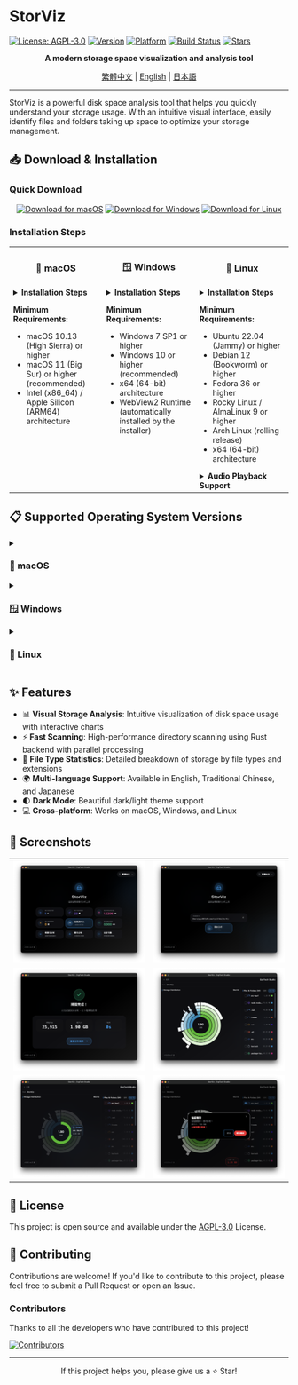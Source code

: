 # StorViz

[![License: AGPL-3.0](https://img.shields.io/badge/License-AGPL--3.0-blue.svg)](https://opensource.org/licenses/AGPL-3.0)
[![Version](https://img.shields.io/badge/version-1.0.0--rc.3-green.svg)](https://github.com/ExpTechTW/StorViz/releases)
[![Platform](https://img.shields.io/badge/platform-macOS%20%7C%20Windows%20%7C%20Linux-lightgrey.svg)](https://github.com/ExpTechTW/StorViz/releases)
[![Build Status](https://github.com/ExpTechTW/StorViz/workflows/CI%20Build%20Check/badge.svg)](https://github.com/ExpTechTW/StorViz/actions)
[![Stars](https://img.shields.io/github/stars/ExpTechTW/StorViz?style=social)](https://github.com/ExpTechTW/StorViz)

<p align="center">
  <strong>A modern storage space visualization and analysis tool</strong>
</p>

<p align="center">
  <a href="README.md">繁體中文</a> | <a href="README.en.md">English</a> | <a href="README.ja.md">日本語</a>
</p>

---

StorViz is a powerful disk space analysis tool that helps you quickly understand your storage usage. With an intuitive visual interface, easily identify files and folders taking up space to optimize your storage management.

## 📥 Download & Installation

### Quick Download

<div align="center">

[![Download for macOS](https://img.shields.io/badge/Download-macOS-black?style=for-the-badge&logo=apple)](https://github.com/ExpTechTW/StorViz/releases/latest/download/StorViz_universal.app.tar.gz)
[![Download for Windows](https://img.shields.io/badge/Download-Windows-blue?style=for-the-badge&logo=windows)](https://github.com/ExpTechTW/StorViz/releases/latest/download/StorViz_1.0.0-rc.3_x64-setup.exe)
[![Download for Linux](https://img.shields.io/badge/Download-Linux-orange?style=for-the-badge&logo=linux)](https://github.com/ExpTechTW/StorViz/releases/latest/download/storviz_1.0.0-rc.3_amd64.AppImage)

</div>

### Installation Steps

<table>
<tr>
<td width="33%" align="center">

### 🍎 macOS

</td>
<td width="33%" align="center">

### 🪟 Windows

</td>
<td width="33%" align="center">

### 🐧 Linux

</td>
</tr>
<tr>
<td width="33%" valign="top">

<details>
<summary><b>Installation Steps</b></summary>

<br>

1. **Download File**: Click the button above to download the `.app.tar.gz` file
2. **Extract**: Double-click the downloaded file, macOS will auto-extract it
3. **Install**: Drag `StorViz.app` to the Applications folder
4. **Launch**: Double-click the StorViz icon in Applications to start the app

> **💡 Tip**: If you see a "Cannot verify developer" warning, go to "System Preferences" → "Security & Privacy" to allow execution.

</details>

**Minimum Requirements:**

- macOS 10.13 (High Sierra) or higher
- macOS 11 (Big Sur) or higher (recommended)
- Intel (x86_64) / Apple Silicon (ARM64) architecture

</td>
<td width="33%" valign="top">

<details>
<summary><b>Installation Steps</b></summary>

<br>

1. **Download File**: Click the button above to download the `.exe` installer
2. **Run Installer**: Double-click the downloaded installer
3. **Installation Wizard**: Follow the installation wizard instructions
4. **Launch**: Start StorViz from the Start menu or desktop shortcut

> **💡 Tip**: If Windows Defender shows a warning, select "More info" → "Run anyway".

</details>

**Minimum Requirements:**

- Windows 7 SP1 or higher
- Windows 10 or higher (recommended)
- x64 (64-bit) architecture
- WebView2 Runtime (automatically installed by the installer)

</td>
<td width="33%" valign="top">

<details>
<summary><b>Installation Steps</b></summary>

<br>

1. **Download File**: Click the button above to download the `.AppImage` file
2. **Set Permission**: Open terminal and run:
   ```bash
   chmod +x storviz_*.AppImage
   ```
3. **Run**: Double-click to run or execute in terminal:
   ```bash
   ./storviz_*.AppImage
   ```

> **💡 Tip**: AppImage is a portable application that runs without installation.

</details>

**Minimum Requirements:**

- Ubuntu 22.04 (Jammy) or higher
- Debian 12 (Bookworm) or higher
- Fedora 36 or higher
- Rocky Linux / AlmaLinux 9 or higher
- Arch Linux (rolling release)
- x64 (64-bit) architecture

<details>
<summary><b>Audio Playback Support</b></summary>

<br>

The AppImage includes built-in GStreamer audio support for direct audio playback.

If you encounter audio playback issues, please install GStreamer packages:

```bash
# Ubuntu/Debian
sudo apt install gstreamer1.0-plugins-good gstreamer1.0-libav

# Fedora
sudo dnf install gstreamer1-plugins-good gstreamer1-libav

# Arch Linux
sudo pacman -S gst-plugins-good gst-libav
```

</details>

</td>
</tr>
</table>

## 📋 Supported Operating System Versions

<details>
<summary><h3>🍎 macOS</h3></summary>

| Operating System Version | StorViz Version | Status |
| ------------ | ------------ | ---- |
| **10.9 Mavericks** | `1.0.0-rc.3` | ❌ |
| **10.10 Yosemite** | `1.0.0-rc.3` | ❌ |
| **10.11 El Capitan** | `1.0.0-rc.3` | ❌ |
| **10.12 Sierra** | `1.0.0-rc.3` | ❌ |
| **10.13 High Sierra** | `1.0.0-rc.3` | ✅ |
| **10.14 Mojave** | `1.0.0-rc.3` | ✅ |
| **10.15 Catalina** | `1.0.0-rc.3` | ✅ |
| **11 Big Sur** | `1.0.0-rc.3` | ✅ |
| **12 Monterey** | `1.0.0-rc.3` | ✅ |
| **13 Ventura** | `1.0.0-rc.3` | ✅ |
| **14 Sonoma** | `1.0.0-rc.3` | ✅ |
| **15 Sequoia** | `1.0.0-rc.3` | ✅ |

**Architecture Support:** Intel (x86_64) / Apple Silicon (ARM64)

</details>

<details>
<summary><h3>🪟 Windows</h3></summary>

| Operating System Version | StorViz Version | Status |
| ------------ | ------------ | ---- |
| **XP** | `1.0.0-rc.3` | ❌ |
| **Vista** | `1.0.0-rc.3` | ❌ |
| **7** | `1.0.0-rc.3` | ❌ |
| **7 SP1** | `1.0.0-rc.3` | ✅ |
| **8** | `1.0.0-rc.3` | ✅ |
| **8.1** | `1.0.0-rc.3` | ✅ |
| **10** | `1.0.0-rc.3` | ✅ |
| **11** | `1.0.0-rc.3` | ✅ |

**Architecture Support:** x64 (64-bit)
**Additional Requirements:** WebView2 Runtime (automatically installed by the installer)

</details>

<details>
<summary><h3>🐧 Linux</h3></summary>

#### Ubuntu

| Operating System Version | StorViz Version | Status |
| ------------ | ------------ | ---- |
| **18.04 LTS Bionic** | `1.0.0-rc.3` | ❌ |
| **20.04 LTS Focal** | `1.0.0-rc.3` | ❌ |
| **22.04 LTS Jammy** | `1.0.0-rc.3` | ✅ |
| **23.10 Mantic** | `1.0.0-rc.3` | ✅ |
| **24.04 LTS Noble** | `1.0.0-rc.3` | ✅ |
| **24.10 Oracular** | `1.0.0-rc.3` | ✅ |

#### Debian

| Operating System Version | StorViz Version | Status |
| ------------ | ------------ | ---- |
| **10 Buster** | `1.0.0-rc.3` | ❌ |
| **11 Bullseye** | `1.0.0-rc.3` | ❌ |
| **12 Bookworm** | `1.0.0-rc.3` | ✅ |
| **13 Trixie** | `1.0.0-rc.3` | ✅ |

#### Fedora

| Operating System Version | StorViz Version | Status |
| ------------ | ------------ | ---- |
| **34** | `1.0.0-rc.3` | ❌ |
| **35** | `1.0.0-rc.3` | ❌ |
| **36** | `1.0.0-rc.3` | ✅ |
| **37+** | `1.0.0-rc.3` | ✅ |

#### Red Hat Enterprise Linux (RHEL) / Rocky Linux / AlmaLinux

| Operating System Version | StorViz Version | Status |
| ------------ | ------------ | ---- |
| **7** | `1.0.0-rc.3` | ❌ |
| **8** | `1.0.0-rc.3` | ❌ |
| **9** | `1.0.0-rc.3` | ✅ |

#### Arch Linux

| Operating System Version | StorViz Version | Status |
| ------------ | ------------ | ---- |
| **Rolling Release** | `1.0.0-rc.3` | ✅ |

**Architecture Support:** x64 (64-bit)
**Additional Requirements:** GLib >= 2.70, WebKitGTK 4.1

> **⚠️ Note**: Linux version requires newer system libraries (GLIBC 2.35+). Users on Ubuntu 20.04 and Debian 11 are recommended to upgrade to newer versions.

</details>

## ✨ Features

- 📊 **Visual Storage Analysis**: Intuitive visualization of disk space usage with interactive charts
- ⚡ **Fast Scanning**: High-performance directory scanning using Rust backend with parallel processing
- 📁 **File Type Statistics**: Detailed breakdown of storage by file types and extensions
- 🌍 **Multi-language Support**: Available in English, Traditional Chinese, and Japanese
- 🌓 **Dark Mode**: Beautiful dark/light theme support
- 💻 **Cross-platform**: Works on macOS, Windows, and Linux

## 📸 Screenshots

<div align="center">

<table>
  <tr>
    <td width="50%">
      <img src="images/zh/image1.png" alt="Main Interface" />
    </td>
    <td width="50%">
      <img src="images/zh/image2.png" alt="File Type Statistics" />
    </td>
  </tr>
  <tr>
    <td width="50%">
      <img src="images/zh/image3.png" alt="Directory Structure" />
    </td>
    <td width="50%">
      <img src="images/zh/image4.png" alt="Dark Mode" />
    </td>
  </tr>
  <tr>
    <td width="50%">
      <img src="images/zh/image5.png" alt="Multi-language Support" />
    </td>
    <td width="50%">
      <img src="images/zh/image6.png" alt="Advanced Analysis" />
    </td>
  </tr>
</table>

</div>

## 📄 License

This project is open source and available under the [AGPL-3.0](LICENSE) License.

## 🤝 Contributing

Contributions are welcome! If you'd like to contribute to this project, please feel free to submit a Pull Request or open an Issue.

### Contributors

Thanks to all the developers who have contributed to this project!

<a href="https://github.com/exptechtw/StorViz/graphs/contributors">
  <img src="https://contrib.rocks/image?repo=exptechtw/StorViz" alt="Contributors" />
</a>

---

<p align="center">
  If this project helps you, please give us a ⭐️ Star!
</p>

